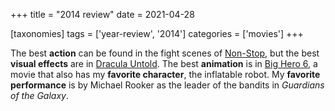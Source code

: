 +++
title = "2014 review"
date = 2021-04-28

[taxonomies]
tags = ['year-review', '2014']
categories = ['movies']
+++

The best **action** can be found in the fight scenes of [Non-Stop], but
the best **visual effects** are in [Dracula Untold]. The best
**animation** is in [Big Hero 6], a movie that also has my **favorite
character**, the inflatable robot.
My **favorite performance** is by Michael Rooker as the leader of the
bandits in *Guardians of the Galaxy*.

  [Non-Stop]: @/non-stop.md
  [Dracula Untold]: @/dracula-untold.md
  [Big Hero 6]: @/big-hero-6.md
